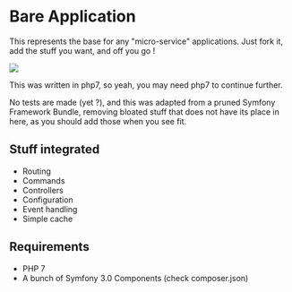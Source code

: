 Bare Application
================
This represents the base for any "micro-service" applications. Just fork it,
add the stuff you want, and off you go !

![](https://a.dilcdn.com/bl/wp-content/uploads/sites/25/2014/02/Jungle-Book-Bare-Necessities.jpg)

This was written in php7, so yeah, you may need php7 to continue further. 

No tests are made (yet ?), and this was adapted from a pruned Symfony Framework
Bundle, removing bloated stuff that does not have its place in here, as you
should add those when you see fit.

Stuff integrated
----------------
- Routing
- Commands
- Controllers
- Configuration
- Event handling
- Simple cache

Requirements
------------
- PHP 7
- A bunch of Symfony 3.0 Components (check composer.json)
